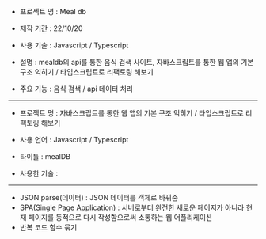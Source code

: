 - 프로젝트 명 : Meal db

- 제작 기간 : 22/10/20

- 사용 기술 : Javascript / Typescript

- 설명 : mealdb의 api를 통한 음식 검색 사이트, 자바스크립트를 통한 웹 앱의 기본 구조 익히기 / 타입스크립트로 리팩토링 해보기

- 주요 기능 : 음식 검색 / api 데이터 처리

---

- 프로젝트 명 : 자바스크립트를 통한 웹 앱의 기본 구조 익히기 / 타입스크립트로 리팩토링 해보기

- 사용 언어 : Javascript / Typescript

- 타이틀 : mealDB

- 사용한 기술 :

---

- JSON.parse(데이터) : JSON 데이터를 객체로 바꿔줌
- SPA(Single Page Application) : 서버로부터 완전한 새로운 페이지가 아니라 현재 페이지를 동적으로 다시 작성함으로써 소통하는 웹 어플리케이션
- 반복 코드 함수 묶기
